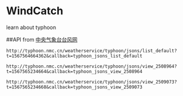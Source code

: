 # WindCatch
learn about typhoon

##API from [中央气象台台风网][1]
```
http://typhoon.nmc.cn/weatherservice/typhoon/jsons/list_default?t=1567564664362&callback=typhoon_jsons_list_default

http://typhoon.nmc.cn/weatherservice/typhoon/jsons/view_2508964?t=1567565234664&callback=typhoon_jsons_view_2508964

http://typhoon.nmc.cn/weatherservice/typhoon/jsons/view_2509073?t=1567565234668&callback=typhoon_jsons_view_2509073

```

[1]:http://typhoon.nmc.cn

